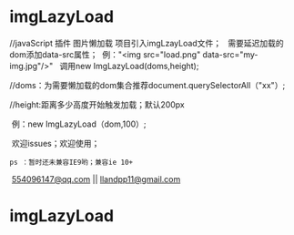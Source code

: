 ﻿# imgLazyLoad
//javaScript 插件 图片懒加载
项目引入imgLzayLoad文件；
  
  需要延迟加载的dom添加data-src属性；
  例："\<img src="load.png" data-src="my-img.jpg"/>"
  
  调用new ImgLazyLoad(doms,height);
 
 //doms：为需要懒加载的dom集合推荐document.querySelectorAll（"xx"）;
 
 
 //height:距离多少高度开始触发加载；默认200px
 
  例：new ImgLazyLoad（dom,100）;
  
  
  欢迎issues；欢迎使用；


	ps ：暂时还未兼容IE9哟；兼容ie 10+
  
  554096147@qq.com || llandpp11@gmail.com
# imgLazyLoad
